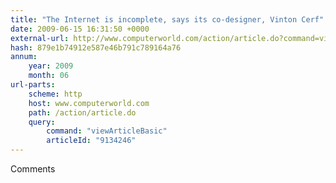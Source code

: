 ```yaml
---
title: "The Internet is incomplete, says its co-designer, Vinton Cerf"
date: 2009-06-15 16:31:50 +0000
external-url: http://www.computerworld.com/action/article.do?command=viewArticleBasic&articleId=9134246
hash: 879e1b74912e587e46b791c789164a76
annum:
    year: 2009
    month: 06
url-parts:
    scheme: http
    host: www.computerworld.com
    path: /action/article.do
    query:
        command: "viewArticleBasic"
        articleId: "9134246"
---
```


Comments
